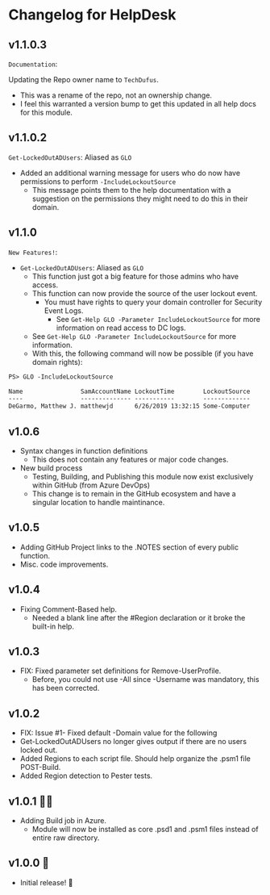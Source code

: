 # Changelog for HelpDesk

## v1.1.0.3

`Documentation`:

Updating the Repo owner name to `TechDufus`.
  - This was a rename of the repo, not an ownership change.
  - I feel this warranted a version bump to get this updated in all help docs for this module.

## v1.1.0.2

`Get-LockedOutADUsers`: Aliased as `GLO`

+ Added an additional warning message for users who do now have permissions to perform `-IncludeLockoutSource`
  + This message points them to the help documentation with a suggestion on the permissions they might need to do this in their domain.

## v1.1.0

`New Features!`:

+ `Get-LockedOutADUsers`: Aliased as `GLO`
  + This function just got a big feature for those admins who have access.
  + This function can now provide the source of the user lockout event.
    + You must have rights to query your domain controller for Security Event Logs.
      + See `Get-Help GLO -Parameter IncludeLockoutSource` for more information on read access to DC logs.
  + See `Get-Help GLO -Parameter IncludeLockoutSource` for more information.
  + With this, the following command will now be possible (if you have domain rights):

```txt
PS> GLO -IncludeLockoutSource

Name                SamAccountName LockoutTime        LockoutSource
----                -------------- -----------        -------------
DeGarmo, Matthew J. matthewjd      6/26/2019 13:32:15 Some-Computer
```

## v1.0.6
+ Syntax changes in function definitions
  + This does not contain any features or major code changes.
+ New build process
  + Testing, Building, and Publishing this module now exist exclusively within GitHub (from Azure DevOps)
  + This change is to remain in the GitHub ecosystem and have a singular location to handle maintinance.

## v1.0.5
+ Adding GitHub Project links to the .NOTES section of every public function.
+ Misc. code improvements.

## v1.0.4
+ Fixing Comment-Based help.
  + Needed a blank line after the #Region declaration or it broke the built-in help.

## v1.0.3
+ FIX: Fixed parameter set definitions for Remove-UserProfile.
  + Before, you could not use -All since -Username was mandatory, this has been corrected.

## v1.0.2
+ FIX: Issue #1- Fixed default -Domain value for the following
+ Get-LockedOutADUsers no longer gives output if there are no users locked out.
+ Added Regions to each script file. Should help organize the .psm1 file POST-Build.
+ Added Region detection to Pester tests.

## v1.0.1 🤷‍♂️
+ Adding Build job in Azure.
  + Module will now be installed as core .psd1 and .psm1 files instead of entire raw directory.

## v1.0.0 🤖
+ Initial release! 🎂
